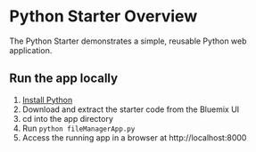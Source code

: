 # Python Starter Overview

The Python Starter demonstrates a simple, reusable Python web application.

## Run the app locally

1. [Install Python][]
2. Download and extract the starter code from the Bluemix UI
3. cd into the app directory
4. Run `python fileManagerApp.py`
5. Access the running app in a browser at http://localhost:8000

[Install Python]: https://www.python.org/downloads/